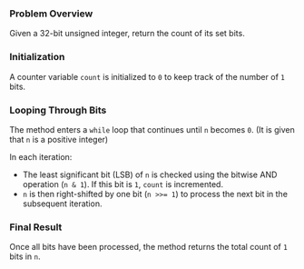 ### Problem Overview
Given a 32-bit unsigned integer, return the count of its set bits.

### Initialization
A counter variable `count` is initialized to `0` to keep track of the number of `1` bits.

### Looping Through Bits
The method enters a `while` loop that continues until `n` becomes `0`. (It is given that `n` is a positive integer)

In each iteration:
- The least significant bit (LSB) of `n` is checked using the bitwise AND operation (`n & 1`). If this bit is `1`, `count` is incremented.
- `n` is then right-shifted by one bit (`n >>= 1`) to process the next bit in the subsequent iteration.

### Final Result
Once all bits have been processed, the method returns the total count of `1` bits in `n`.
